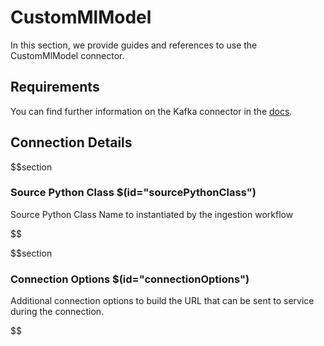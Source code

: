 # CustomMlModel

In this section, we provide guides and references to use the CustomMlModel connector.

## Requirements
<!-- to be updated -->
You can find further information on the Kafka connector in the [docs](https://docs.open-metadata.org/connectors/mlmodel/custommlmodel).

## Connection Details

$$section
### Source Python Class $(id="sourcePythonClass")

Source Python Class Name to instantiated by the ingestion workflow
<!-- sourcePythonClass to be updated -->
$$

$$section
### Connection Options $(id="connectionOptions")

Additional connection options to build the URL that can be sent to service during the connection.
<!-- connectionOptions to be updated -->
$$
